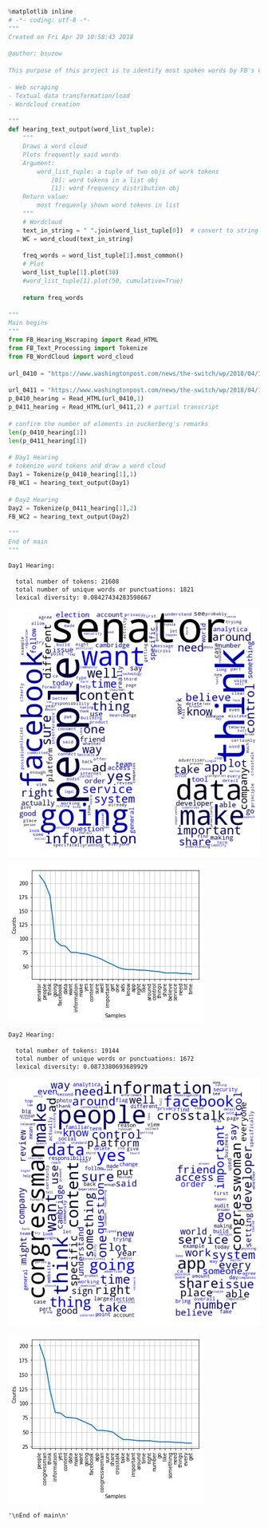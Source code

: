 

```python
%matplotlib inline
# -*- coding: utf-8 -*-
"""
Created on Fri Apr 20 10:58:43 2018

@author: bsuzow

This purpose of this project is to identify most spoken words by FB's CEO during the Senate hearings in April 10 & 11, 2018.

- Web scraping
- Textual data transformation/load
- Wordcloud creation

"""
def hearing_text_output(word_list_tuple):
    """
    Draws a word cloud
    Plots frequently said words
    Argument:
        word_list_tuple: a tuple of two objs of work tokens
            [0]: word tokens in a list obj
            [1]: word frequency distribution obj
    Return value:
        most frequenly shown word tokens in list
    """
    # Wordcloud
    text_in_string = " ".join(word_list_tuple[0])  # convert to string
    WC = word_cloud(text_in_string)  
    
    freq_words = word_list_tuple[1].most_common()
    # Plot
    word_list_tuple[1].plot(30)
    #word_list_tuple[1].plot(50, cumulative=True)
    
    return freq_words

""" 
Main begins
""" 
from FB_Hearing_Wscraping import Read_HTML
from FB_Text_Processing import Tokenize
from FB_WordCloud import word_cloud

url_0410 = "https://www.washingtonpost.com/news/the-switch/wp/2018/04/10/transcript-of-mark-zuckerbergs-senate-hearing/?utm_term=.3a46cd6da4a1"

url_0411 = "https://www.washingtonpost.com/news/the-switch/wp/2018/04/11/transcript-of-zuckerbergs-appearance-before-house-committee/?utm_term=.300276ffbe68"
p_0410_hearing = Read_HTML(url_0410,1)
p_0411_hearing = Read_HTML(url_0411,2) # partial transcript

# confirm the number of elements in zuckerberg's remarks
len(p_0410_hearing[1]) 
len(p_0411_hearing[1]) 

# Day1 Hearing
# tokenize word tokens and draw a word cloud
Day1 = Tokenize(p_0410_hearing[1],1)
FB_WC1 = hearing_text_output(Day1)

# Day2 Hearing
Day2 = Tokenize(p_0411_hearing[1],2)
FB_WC2 = hearing_text_output(Day2)

"""
End of main
"""

```

    
    Day1 Hearing:
    
      total number of tokens: 21608
      total number of unique words or punctuations: 1821
      lexical diversity: 0.08427434283598667
    
    


![png](output_0_1.png)



![png](output_0_2.png)


    
    Day2 Hearing:
    
      total number of tokens: 19144
      total number of unique words or punctuations: 1672
      lexical diversity: 0.0873380693689929
    
    


![png](output_0_4.png)



![png](output_0_5.png)





    '\nEnd of main\n'


